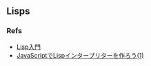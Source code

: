 ## Lisps

### Refs

- [Lisp入門](http://wisdom.sakura.ne.jp/programming/lisp/index.html)
- [JavaScriptでLispインタープリターを作ろう(1)](http://enterprisegeeks.hatenablog.com/entry/2014/08/18/115000)
